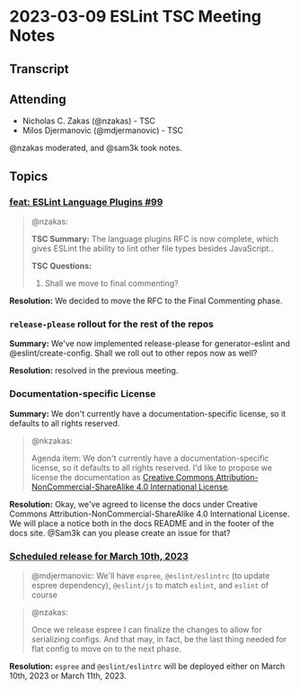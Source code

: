 # 2023-03-09 ESLint TSC Meeting Notes

## Transcript


## Attending

* Nicholas C. Zakas (@nzakas) - TSC
* Milos Djermanovic (@mdjermanovic) - TSC

@nzakas moderated, and @sam3k took notes.

## Topics

### [feat: ESLint Language Plugins #99](https://github.com/eslint/rfcs/pull/99)

> @nzakas:
>
> **TSC Summary:** The language plugins RFC is now complete, which gives ESLint the ability to lint other file types besides JavaScript..
>
> **TSC Questions:**
>
> 1. Shall we move to final commenting?

**Resolution:** We decided to move the RFC to the Final Commenting phase.


### `release-please` rollout for the rest of the repos
**Summary:** We've now implemented release-please for generator-eslint and @eslint/create-config. Shall we roll out to other repos now as well?

**Resolution:** resolved in the previous meeting.

### Documentation-specific License
**Summary:** We don't currently have a documentation-specific license, so it defaults to all rights reserved. 

> @nkzakas:
>
> Agenda item: We don't currently have a documentation-specific license, so it defaults to all rights reserved. I'd like to propose we license the documentation as [Creative Commons Attribution-NonCommercial-ShareAlike 4.0 International License](https://creativecommons.org/licenses/by-nc-sa/4.0/).


**Resolution:** Okay, we've agreed to license the docs under Creative Commons Attribution-NonCommercial-ShareAlike 4.0 International License. We will place a notice both in the docs README and in the footer of the docs site. @Sam3k can you please create an issue for that?


### [Scheduled release for March 10th, 2023](https://github.com/eslint/eslint/issues/16945)

> @mdjermanovic:
> We'll have `espree`, `@eslint/eslintrc` (to update espree dependency), `@eslint/js` to match `eslint`, and `eslint` of course

> @nzakas:
>
> Once we release espree I can finalize the changes to allow for serializing configs. And that may, in fact, be the last thing needed for flat config to move on to the next phase.

**Resolution:** `espree` and `@eslint/eslintrc` will be deployed either on March 10th, 2023 or March 11th, 2023.
